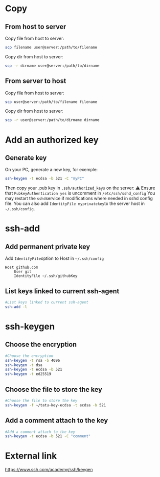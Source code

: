# Copy

## From host to server

Copy file from host to server:
```sh
scp filename user@server:/path/to/filename
```

Copy dir from host to server:
```sh
scp -r dirname user@server:/path/to/dirname
```

## From server to host

Copy file from host to server:
```sh
scp user@server:/path/to/filename filename
```

Copy dir from host to server:
```sh
scp -r user@server:/path/to/dirname dirname
```

# Add an authorized key

## Generate key

On your PC, generate a new key, for exemple:
```sh
ssh-keygen -t ecdsa -b 521 -C "myPC"
```

Then copy your .pub key in `.ssh/authorized_keys` on the server:
⚠️ Ensure that `PubkeyAuthentication yes` is uncomment in `/etc/ssh/sshd_config`
You may restart the `sshd`service if modifications where needed in sshd config file.
You can also add `IdentityFile myprivatekey`to the server host in `~/.ssh/config`.

# ssh-add

## Add permanent private key

Add `IdentifyFile`option to Host in `~/.ssh/config`
```
Host github.com
    User git
    IdentityFile ~/.ssh/githubKey
```
## List keys linked to current ssh-agent
```sh
#List keys linked to current ssh-agent
ssh-add -l
```

# ssh-keygen
## Choose the encryption
```sh
#Choose the encryption
ssh-keygen -t rsa -b 4096
ssh-keygen -t dsa
ssh-keygen -t ecdsa -b 521
ssh-keygen -t ed25519
```

## Choose the file to store the key
```sh
#Choose the file to store the key
ssh-keygen -f ~/tatu-key-ecdsa -t ecdsa -b 521
```

## Add a comment attach to the key
```sh
#Add a comment attach to the key
ssh-keygen -t ecdsa -b 521 -C "comment"
```

# External link
https://www.ssh.com/academy/ssh/keygen